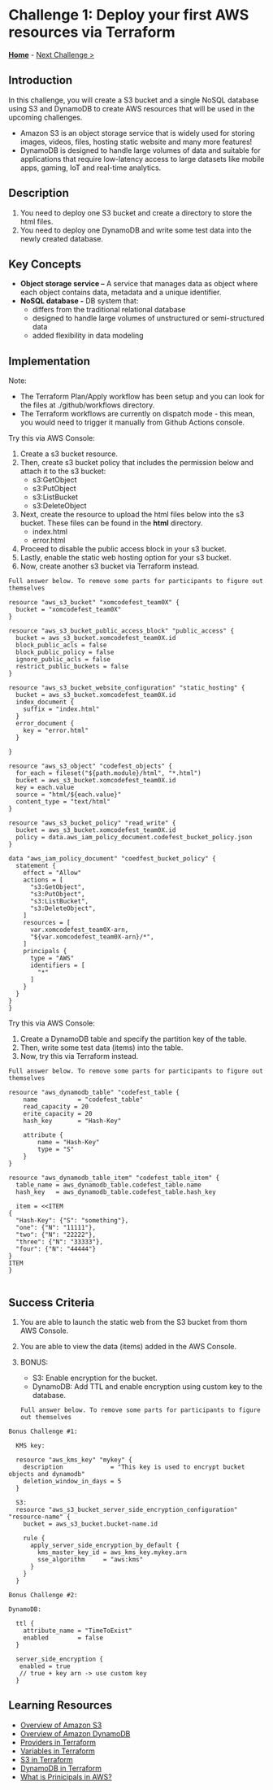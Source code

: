 # Challenge 1: Deploy your first AWS resources via Terraform

**[Home](../README.md)** - [Next Challenge &gt;](./Challenge-02.md)

## Introduction

In this challenge, you will create a S3 bucket and a single NoSQL database using S3 and DynamoDB to create AWS resources that will be used in the upcoming challenges. 
  - Amazon S3 is an object storage service that is widely used for storing images, videos, files, hosting static website and many more features!
  - DynamoDB is designed to handle large volumes of data and suitable for applications that require low-latency access to large datasets like mobile apps, gaming, IoT and real-time analytics. 


## Description

1. You need to deploy one S3 bucket and create a directory to store the html files.
2. You need to deploy one DynamoDB and write some test data into the newly created database.

## Key Concepts

- **Object storage service –** A service that manages data as object where each object contains data, metadata and a unique identifier.
- **NoSQL database -** DB system that:
  - differs from the traditional relational database
  - designed to handle large volumes of unstructured or semi-structured data
  - added flexibility in data modeling

## Implementation

Note: 
- The Terraform Plan/Apply workflow has been setup and you can look for the files at ./github/workflows directory.
- The Terraform workflows are currently on dispatch mode - this mean, you would need to trigger it manually from Github Actions console.

Try this via AWS Console:

1. Create a s3 bucket resource.
2. Then, create s3 bucket policy that includes the permission below and attach it to the s3 bucket:
   - s3:GetObject
   - s3:PutObject
   - s3:ListBucket
   - s3:DeleteObject
3. Next, create the resource to upload the html files below into the s3 bucket. These files can be found in the **html** directory.
   - index.html
   - error.html
4. Proceed to disable the public access block in your s3 bucket.
5. Lastly, enable the static web hosting option for your s3 bucket.
6. Now, create another s3 bucket via Terraform instead.

   
`Full answer below. To remove some parts for participants to figure out themselves`

```
resource "aws_s3_bucket" "xomcodefest_team0X" {
  bucket = "xomcodefest_team0X"
}

resource "aws_s3_bucket_public_access_block" "public_access" {
  bucket = aws_s3_bucket.xomcodefest_team0X.id
  block_public_acls = false
  block_public_policy = false
  ignore_public_acls = false
  restrict_public_buckets = false
}

resource "aws_s3_bucket_website_configuration" "static_hosting" {
  bucket = aws_s3_bucket.xomcodefest_team0X.id
  index_document {
    suffix = "index.html"
  } 
  error_document {
    key = "error.html"
  }
  
}

resource "aws_s3_object" "codefest_objects" {
  for_each = fileset("${path.module}/html", "*.html")
  bucket = aws_s3_bucket.xomcodefest_team0X.id
  key = each.value
  source = "html/${each.value}"
  content_type = "text/html"
}

resource "aws_s3_bucket_policy" "read_write" {
  bucket = aws_s3_bucket.xomcodefest_team0X.id
  policy = data.aws_iam_policy_document.codefest_bucket_policy.json
}

data "aws_iam_policy_document" "coedfest_bucket_policy" {
  statement {
    effect = "Allow"
    actions = [
      "s3:GetObject",
      "s3:PutObject",
      "s3:ListBucket",
      "s3:DeleteObject",
    ]
    resources = [
      var.xomcodefest_team0X-arn,
      "${var.xomcodefest_team0X-arn}/*",
    ]
    principals {
      type = "AWS"
      identifiers = [
        "*"
      ]
    }
  }
}
}
```

Try this via AWS Console:

1. Create a DynamoDB table and specify the partition key of the table.
2. Then, write some test data (items) into the table.
3. Now, try this via Terraform instead.

`Full answer below. To remove some parts for participants to figure out themselves`

```
resource "aws_dynamodb_table" "codefest_table {
    name           = "codefest_table"
    read_capacity = 20
    erite_capacity = 20
    hash_key       = "Hash-Key"

    attribute {
        name = "Hash-Key"
        type = "S"
    }
}

resource "aws_dynamodb_table_item" "codefest_table_item" {
  table_name = aws_dynamodb_table.codefest_table.name
  hash_key   = aws_dynamodb_table.codefest_table.hash_key

  item = <<ITEM
{
  "Hash-Key": {"S": "something"},
  "one": {"N": "11111"},
  "two": {"N": "22222"},
  "three": {"N": "33333"},
  "four": {"N": "44444"}
}
ITEM
}


```

   
## Success Criteria

1. You are able to launch the static web from the S3 bucket from thom AWS Console.
2. You are able to view the data (items) added in the AWS Console. 
3. BONUS:
   - S3: Enable encryption for the bucket.
   - DynamoDB: Add TTL and enable encryption using custom key to the database.
     
   `Full answer below. To remove some parts for participants to figure out themselves`

```
Bonus Challenge #1:

  KMS key:

  resource "aws_kms_key" "mykey" {
    description             = "This key is used to encrypt bucket objects and dynamodb"
    deletion_window_in_days = 5
  }

  S3:
  resource "aws_s3_bucket_server_side_encryption_configuration" "resource-name" {
    bucket = aws_s3_bucket.bucket-name.id
  
    rule {
      apply_server_side_encryption_by_default {
        kms_master_key_id = aws_kms_key.mykey.arn
        sse_algorithm     = "aws:kms"
      }
    }
  }
```

```
Bonus Challenge #2:

DynamoDB:

  ttl {
    attribute_name = "TimeToExist"
    enabled        = false
  }

  server_side_encryption {
   enabled = true 
   // true + key arn -> use custom key
  }

```

## Learning Resources

* [Overview of Amazon S3](https://docs.aws.amazon.com/AmazonS3/latest/userguide/UsingBucket.html)
* [Overview of Amazon DynamoDB](https://docs.aws.amazon.com/prescriptive-guidance/latest/modernization-rdbms-dynamodb/overview.html)
* [Providers in Terraform](https://registry.terraform.io/providers/hashicorp/aws/latest)
* [Variables in Terraform](https://developer.hashicorp.com/terraform/language/values/variables)
* [S3 in Terraform](https://registry.terraform.io/providers/hashicorp/aws/latest/docs/resources/s3_bucket)
* [DynamoDB in Terraform](https://registry.terraform.io/providers/hashicorp/aws/latest/docs/resources/dynamodb_table)
* [What is Prinicipals in AWS?](https://docs.aws.amazon.com/IAM/latest/UserGuide/reference_policies_elements_principal.html)

